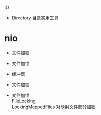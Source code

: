 IO
* Directory 目录实用工具

# nio  
   * 文件加锁
   * 文件加锁
   * 缓冲器
   
   * 文件加锁
   * 文件加锁  
    FileLocking  
    LockingMappedFiles 对映射文件部分加锁  
    